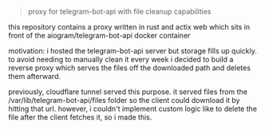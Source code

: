 > proxy for telegram-bot-api with file cleanup capabilities

this repository contains a proxy written in rust and actix web which sits in front of the aiogram/telegram-bot-api docker container

motivation: i hosted the telegram-bot-api server but storage fills up quickly. to avoid needing to manually clean it every week i decided to build a reverse proxy which serves the files off the downloaded path and deletes them afterward.

previously, cloudflare tunnel served this purpose. it served files from the /var/lib/telegram-bot-api/files folder so the client could download it by hitting that url. however, i couldn't implement custom logic like to delete the file after the client fetches it, so i made this.
